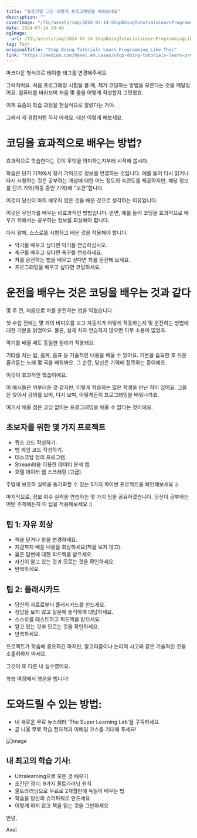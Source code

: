 ```yaml
---
title: "튜토리얼 그만 이렇게 프로그래밍을 배워보세요"
description: ""
coverImage: "/TIL/assets/img/2024-07-14-StopDoingTutorialsLearnProgrammingLikeThis_0.png"
date: 2024-07-14 19:40
ogImage: 
  url: /TIL/assets/img/2024-07-14-StopDoingTutorialsLearnProgrammingLikeThis_0.png
tag: Tech
originalTitle: "Stop Doing Tutorials Learn Programming Like This"
link: "https://medium.com/@axel.em.casas/stop-doing-tutorials-learn-programming-like-this-5bbaf362b6dc"
---
```



마크다운 형식으로 테이블 태그를 변경해주세요.

<!-- TIL 수평 -->
<ins class="adsbygoogle"
     style="display:block"
     data-ad-client="ca-pub-4877378276818686"
     data-ad-slot="1549334788"
     data-ad-format="auto"
     data-full-width-responsive="true"></ins>
<script>
(adsbygoogle = window.adsbygoogle || []).push({});
</script>

그럭저럭요. 처음 프로그래밍 시험을 볼 때, 제가 코딩하는 방법을 모른다는 것을 깨달았어요. 컴퓨터를 바라보며 처음 몇 줄을 어떻게 작성할지 고민했죠.

이게 요즘의 학습 과정을 현실적으로 알렸다는 거야.

그래서 제 경험처럼 하지 마세요. 대신 이렇게 해보세요.

# 코딩을 효과적으로 배우는 방법?

<!-- TIL 수평 -->
<ins class="adsbygoogle"
     style="display:block"
     data-ad-client="ca-pub-4877378276818686"
     data-ad-slot="1549334788"
     data-ad-format="auto"
     data-full-width-responsive="true"></ins>
<script>
(adsbygoogle = window.adsbygoogle || []).push({});
</script>

효과적으로 학습한다는 것이 무엇을 의미하는지부터 시작해 봅시다.

학습은 단기 기억에서 장기 기억으로 정보를 연결하는 것입니다. 예를 들어 다시 읽거나 다시 시청하는 것은 공부하는 개념에 대한 어느 정도의 숙련도를 제공하지만, 해당 정보를 단기 기억(작동 중인 기억)에 "보관"합니다.

이것이 당신이 아직 배우지 않은 것을 배운 것으로 생각하는 이유입니다.

이것은 무언가를 배우는 비효과적인 방법입니다. 반면, 예를 들어 코딩을 효과적으로 배우기 위해서는 공부하는 정보를 회상해야 합니다.

<!-- TIL 수평 -->
<ins class="adsbygoogle"
     style="display:block"
     data-ad-client="ca-pub-4877378276818686"
     data-ad-slot="1549334788"
     data-ad-format="auto"
     data-full-width-responsive="true"></ins>
<script>
(adsbygoogle = window.adsbygoogle || []).push({});
</script>

다시 말해, 스스로를 시험하고 배운 것을 적용해야 합니다.

- 악기를 배우고 싶다면 악기를 연습하십시오.
- 축구를 배우고 싶다면 축구를 연습하세요.
- 차를 운전하는 법을 배우고 싶다면 차를 운전해 보세요.
- 프로그래밍을 배우고 싶다면 코딩하세요.

# 운전을 배우는 것은 코딩을 배우는 것과 같다

몇 주 전, 처음으로 차를 운전하는 법을 익혔습니다.

<!-- TIL 수평 -->
<ins class="adsbygoogle"
     style="display:block"
     data-ad-client="ca-pub-4877378276818686"
     data-ad-slot="1549334788"
     data-ad-format="auto"
     data-full-width-responsive="true"></ins>
<script>
(adsbygoogle = window.adsbygoogle || []).push({});
</script>

첫 수업 전에는 몇 개의 비디오를 보고 자동차가 어떻게 작동하는지 및 운전하는 방법에 대한 기본을 읽었어요. 물론, 실제 차와 연습하지 않으면 아무 소용이 없었죠.

악기를 배울 때도 동일한 원리가 적용돼요.

기타를 치는 법, 음계, 음표 등 기술적인 내용을 배울 수 있어요. 기본을 습득한 후 쉬운 즐겨듣는 노래 몇 곡을 배워봐요. 그 순간, 당신은 기억에 접목하는 중이에요.

이것이 효과적인 학습이에요.

<!-- TIL 수평 -->
<ins class="adsbygoogle"
     style="display:block"
     data-ad-client="ca-pub-4877378276818686"
     data-ad-slot="1549334788"
     data-ad-format="auto"
     data-full-width-responsive="true"></ins>
<script>
(adsbygoogle = window.adsbygoogle || []).push({});
</script>

이 예시들은 까부러운 것 같지만, 이렇게 학습하는 많은 학생을 만난 적이 있어요. 그들은 앉아서 강의를 보며, 다시 보며, 어떻게든지 프로그래밍을 배워나가죠.

여기서 배울 점은 코딩 없이는 프로그래밍을 배울 수 없다는 것이에요.

## 초보자를 위한 몇 가지 프로젝트

- 퀴즈 코드 작성하기.
- 뱀 게임 코드 작성하기.
- 데스크탑 정리 프로그램.
- Streamlit을 이용한 데이터 분석 앱.
- 호텔 데이터 웹 스크래핑 (고급).

<!-- TIL 수평 -->
<ins class="adsbygoogle"
     style="display:block"
     data-ad-client="ca-pub-4877378276818686"
     data-ad-slot="1549334788"
     data-ad-format="auto"
     data-full-width-responsive="true"></ins>
<script>
(adsbygoogle = window.adsbygoogle || []).push({});
</script>

주말에 보호하 실력을 동기화할 수 있는 5가지 파이썬 프로젝트를 확인해보세요 :)

마지막으로, 정보 회수 실력을 연습하는 몇 가지 팁을 공유하겠습니다. 당신이 공부하는 어떤 주제에든지 이 팁을 적용해보세요 :)

## 팁 1: 자유 회상

- 책을 닫거나 창을 변경하세요.
- 지금까지 배운 내용을 회상하세요(책을 보지 않고).
- 옳은 답변에 대한 피드백을 받으세요.
- 자신이 알고 있는 것과 모르는 것을 확인하세요.
- 반복하세요.

<!-- TIL 수평 -->
<ins class="adsbygoogle"
     style="display:block"
     data-ad-client="ca-pub-4877378276818686"
     data-ad-slot="1549334788"
     data-ad-format="auto"
     data-full-width-responsive="true"></ins>
<script>
(adsbygoogle = window.adsbygoogle || []).push({});
</script>

## 팁 2: 플래시카드

- 당신의 자료로부터 플래시카드를 만드세요.
- 정답을 보지 않고 질문에 솔직하게 대답하세요.
- 스스로를 테스트하고 피드백을 받으세요.
- 알고 있는 것과 모르는 것을 확인하세요.
- 반복하세요.

프로젝트가 학습에 중요하긴 하지만, 알고리즘이나 논리적 사고와 같은 기술적인 것을 소홀히하지 마세요.

그것이 또 다른 내 실수였어요.

<!-- TIL 수평 -->
<ins class="adsbygoogle"
     style="display:block"
     data-ad-client="ca-pub-4877378276818686"
     data-ad-slot="1549334788"
     data-ad-format="auto"
     data-full-width-responsive="true"></ins>
<script>
(adsbygoogle = window.adsbygoogle || []).push({});
</script>

학습 여정에서 행운을 빕니다!

# 도와드릴 수 있는 방법:

- 내 새로운 무료 뉴스레터 'The Super Learning Lab'을 구독하세요.
- 곧 나올 무료 학습 전자책과 이메일 코스를 기대해 주세요!

![image](/TIL/assets/img/2024-07-14-StopDoingTutorialsLearnProgrammingLikeThis_1.png)

<!-- TIL 수평 -->
<ins class="adsbygoogle"
     style="display:block"
     data-ad-client="ca-pub-4877378276818686"
     data-ad-slot="1549334788"
     data-ad-format="auto"
     data-full-width-responsive="true"></ins>
<script>
(adsbygoogle = window.adsbygoogle || []).push({});
</script>

## 내 최고의 학습 기사:

- Ultralearning으로 모든 것 배우기
- 초간단 정리: 9가지 울트라러닝 원칙
- 울트라러닝으로 무료로 2개월만에 독일어 배우는 법
- 학습을 당신의 슈퍼파워로 만드세요
- 이렇게 하지 않고 책을 읽는 것을 그만하세요

안녕,

Axel